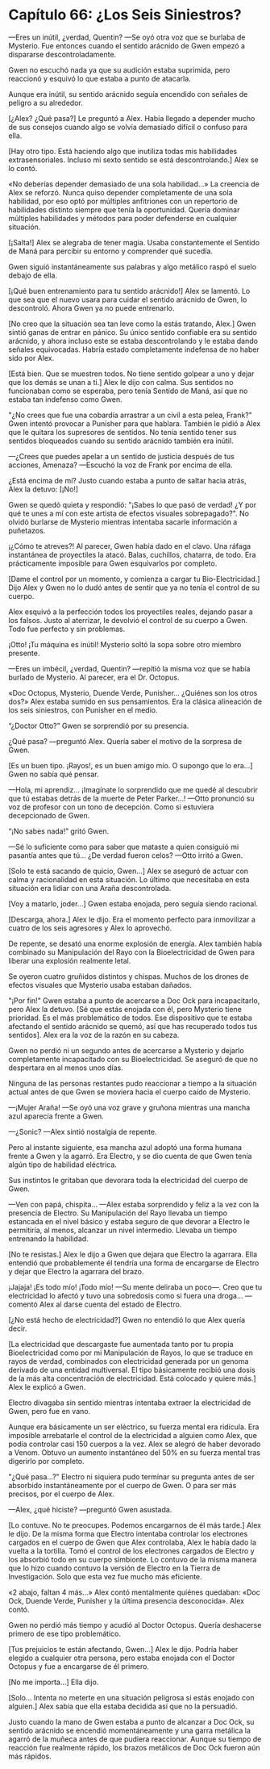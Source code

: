 
# Capítulo 66: ¿Los Seis Siniestros?


—Eres un inútil, ¿verdad, Quentin? —Se oyó otra voz que se burlaba de Mysterio. Fue entonces cuando el sentido arácnido de Gwen empezó a dispararse descontroladamente.

Gwen no escuchó nada ya que su audición estaba suprimida, pero reaccionó y esquivó lo que estaba a punto de atacarla.

Aunque era inútil, su sentido arácnido seguía encendido con señales de peligro a su alrededor.

[¿Alex? ¿Qué pasa?] Le preguntó a Alex. Había llegado a depender mucho de sus consejos cuando algo se volvía demasiado difícil o confuso para ella. 

[Hay otro tipo. Está haciendo algo que inutiliza todas mis habilidades extrasensoriales. Incluso mi sexto sentido se está descontrolando.] Alex se lo contó.

«No deberías depender demasiado de una sola habilidad…» La creencia de Alex se reforzó. Nunca quiso depender completamente de una sola habilidad, por eso optó por múltiples anfitriones con un repertorio de habilidades distinto siempre que tenía la oportunidad. Quería dominar múltiples habilidades y métodos para poder defenderse en cualquier situación.

[¡Salta!] Alex se alegraba de tener magia. Usaba constantemente el Sentido de Maná para percibir su entorno y comprender qué sucedía.

Gwen siguió instantáneamente sus palabras y algo metálico raspó el suelo debajo de ella.

[¡Qué buen entrenamiento para tu sentido arácnido!] Alex se lamentó. Lo que sea que el nuevo usara para cuidar el sentido arácnido de Gwen, lo descontroló. Ahora Gwen ya no puede entrenarlo.

[No creo que la situación sea tan leve como la estás tratando, Alex.] Gwen sintió ganas de entrar en pánico. Su único sentido confiable era su sentido arácnido, y ahora incluso este se estaba descontrolando y le estaba dando señales equivocadas. Habría estado completamente indefensa de no haber sido por Alex.

[Está bien. Que se muestren todos. No tiene sentido golpear a uno y dejar que los demás se unan a ti.] Alex le dijo con calma. Sus sentidos no funcionaban como se esperaba, pero tenía Sentido de Maná, así que no estaba tan indefenso como Gwen.

"¿No crees que fue una cobardía arrastrar a un civil a esta pelea, Frank?" Gwen intentó provocar a Punisher para que hablara. También le pidió a Alex que le quitara los supresores de sentidos. No tenía sentido tener sus sentidos bloqueados cuando su sentido arácnido también era inútil.

—¿Crees que puedes apelar a un sentido de justicia después de tus acciones, Amenaza? —Escuchó la voz de Frank por encima de ella.

¿Está encima de mí? Justo cuando estaba a punto de saltar hacia atrás, Alex la detuvo: [¡No!]

Gwen se quedó quieta y respondió: "¡Sabes lo que pasó de verdad! ¿Y por qué te unes a mí con este artista de efectos visuales sobrepagado?". No olvidó burlarse de Mysterio mientras intentaba sacarle información a puñetazos.

¡¿Cómo te atreves?! Al parecer, Gwen había dado en el clavo. Una ráfaga instantánea de proyectiles la atacó. Balas, cuchillos, chatarra, de todo. Era prácticamente imposible para Gwen esquivarlos por completo.

[Dame el control por un momento, y comienza a cargar tu Bio-Electricidad.] Dijo Alex y Gwen no lo dudó antes de sentir que ya no tenía el control de su cuerpo.

Alex esquivó a la perfección todos los proyectiles reales, dejando pasar a los falsos. Justo al aterrizar, le devolvió el control de su cuerpo a Gwen. Todo fue perfecto y sin problemas.

¡Otto! ¡Tu máquina es inútil! Mysterio soltó la sopa sobre otro miembro presente.

—Eres un imbécil, ¿verdad, Quentin? —repitió la misma voz que se había burlado de Mysterio. Al parecer, era el Dr. Octopus.

«Doc Octopus, Mysterio, Duende Verde, Punisher… ¿Quiénes son los otros dos?» Alex estaba sumido en sus pensamientos. Era la clásica alineación de los seis siniestros, con Punisher en el medio.

“¿Doctor Otto?” Gwen se sorprendió por su presencia.

¿Qué pasa? —preguntó Alex. Quería saber el motivo de la sorpresa de Gwen.

[Es un buen tipo. ¡Rayos!, es un buen amigo mío. O supongo que lo era...] Gwen no sabía qué pensar.

—Hola, mi aprendiz... ¡Imagínate lo sorprendido que me quedé al descubrir que tú estabas detrás de la muerte de Peter Parker...! —Otto pronunció su voz de profesor con un tono de decepción. Como si estuviera decepcionado de Gwen.

“¡No sabes nada!” gritó Gwen.

—Sé lo suficiente como para saber que mataste a quien consiguió mi pasantía antes que tú... ¿De verdad fueron celos? —Otto irritó a Gwen.

[Solo te está sacando de quicio, Gwen...] Alex se aseguró de actuar con calma y racionalidad en esta situación. Lo último que necesitaba en esta situación era lidiar con una Araña descontrolada.

[Voy a matarlo, joder...] Gwen estaba enojada, pero seguía siendo racional.

[Descarga, ahora.] Alex le dijo. Era el momento perfecto para inmovilizar a cuatro de los seis agresores y Alex lo aprovechó.

De repente, se desató una enorme explosión de energía. Alex también había combinado su Manipulación del Rayo con la Bioelectricidad de Gwen para liberar una explosión realmente letal.

Se oyeron cuatro gruñidos distintos y chispas. Muchos de los drones de efectos visuales que Mysterio usaba estaban dañados.

"¡Por fin!" Gwen estaba a punto de acercarse a Doc Ock para incapacitarlo, pero Alex la detuvo. [Sé que estás enojada con él, pero Mysterio tiene prioridad. Es el más problemático de todos. Ese dispositivo que te estaba afectando el sentido arácnido se quemó, así que has recuperado todos tus sentidos]. Alex era la voz de la razón en su cabeza.

Gwen no perdió ni un segundo antes de acercarse a Mysterio y dejarlo completamente incapacitado con su Bioelectricidad. Se aseguró de que no despertara en al menos unos días.

Ninguna de las personas restantes pudo reaccionar a tiempo a la situación actual antes de que Gwen se moviera hacia el cuerpo caído de Mysterio.

—¡Mujer Araña! —Se oyó una voz grave y gruñona mientras una mancha azul aparecía frente a Gwen.

—¿Sonic? —Alex sintió nostalgia de repente.

Pero al instante siguiente, esa mancha azul adoptó una forma humana frente a Gwen y la agarró. Era Electro, y se dio cuenta de que Gwen tenía algún tipo de habilidad eléctrica.

Sus instintos le gritaban que devorara toda la electricidad del cuerpo de Gwen.

—Ven con papá, chispita... —Alex estaba sorprendido y feliz a la vez con la presencia de Electro. Su Manipulación del Rayo llevaba un tiempo estancada en el nivel básico y estaba seguro de que devorar a Electro le permitiría, al menos, alcanzar un nivel intermedio. Llevaba un tiempo entrenando la habilidad.

[No te resistas.] Alex le dijo a Gwen que dejara que Electro la agarrara. Ella entendió que probablemente él tendría una forma de encargarse de Electro y dejar que Electro la agarrara del brazo.

¡Jajaja! ¡Es todo mío! ¡Todo mío! —Su mente deliraba un poco—. Creo que tu electricidad lo afectó y tuvo una sobredosis como si fuera una droga… —comentó Alex al darse cuenta del estado de Electro.

[¿No está hecho de electricidad?] Gwen no entendió lo que Alex quería decir.

[La electricidad que descargaste fue aumentada tanto por tu propia Bioelectricidad como por mi Manipulación de Rayos, lo que se traduce en rayos de verdad, combinados con electricidad generada por un genoma derivado de una entidad multiversal. El tipo básicamente recibió una dosis de la más alta concentración de electricidad. Está colocado y quiere más.] Alex le explicó a Gwen.

Electro divagaba sin sentido mientras intentaba extraer la electricidad de Gwen, pero fue en vano.

Aunque era básicamente un ser eléctrico, su fuerza mental era ridícula. Era imposible arrebatarle el control de la electricidad a alguien como Alex, que podía controlar casi 150 cuerpos a la vez. Alex se alegró de haber devorado a Venom. Obtuvo un aumento instantáneo del 50% en su fuerza mental tras digerirlo por completo.

"¿Qué pasa...?" Electro ni siquiera pudo terminar su pregunta antes de ser absorbido instantáneamente por el cuerpo de Gwen. O para ser más precisos, por el cuerpo de Alex.

—Alex, ¿qué hiciste? —preguntó Gwen asustada.

[Lo contuve. No te preocupes. Podemos encargarnos de él más tarde.] Alex le dijo. De la misma forma que Electro intentaba controlar los electrones cargados en el cuerpo de Gwen que Alex controlaba, Alex le había dado la vuelta a la tortilla. Tomó el control de los electrones cargados de Electro y los absorbió todo en su cuerpo simbionte. Lo contuvo de la misma manera que lo hizo cuando contuvo la versión de Electro en la Tierra de Investigación. Solo que esta vez fue mucho más eficiente.

«2 abajo, faltan 4 más…» Alex contó mentalmente quiénes quedaban: «Doc Ock, Duende Verde, Punisher y la última presencia desconocida». Alex contó.

Gwen no perdió más tiempo y acudió al Doctor Octopus. Quería deshacerse primero de ese tipo problemático.

[Tus prejuicios te están afectando, Gwen…] Alex le dijo. Podría haber elegido a cualquier otra persona, pero estaba enojada con el Doctor Octopus y fue a encargarse de él primero.

[No me importa…] Ella dijo.

[Solo… Intenta no meterte en una situación peligrosa si estás enojado con alguien.] Alex sabía que ella estaba decidida así que no la persuadió.

Justo cuando la mano de Gwen estaba a punto de alcanzar a Doc Ock, su sentido arácnido se encendió momentáneamente y una garra metálica la agarró de la muñeca antes de que pudiera reaccionar. Aunque su tiempo de reacción fue realmente rápido, los brazos metálicos de Doc Ock fueron aún más rápidos.
